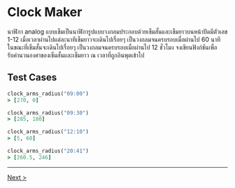# Clock Maker

นาฬิกา analog แบบเข็มเป็นนาฬิการูปแบบวงกลมประกอบด้วยเข็มสั้นและเข็มยาวบนหน้าปัดมีตัวเลข 1-12 เมื่อเวลาผ่านไปแต่ละนาทีเข็มยาวจะเดินไปเรื่อยๆ เป็นวงกลมจนครบรอบเมื่อผ่านไป 60 นาที ในขณะที่เข็มสั้นจะเดินไปเรื่อยๆ เป็นวงกลมจนครบรอบเมื่อผ่านไป 12 ชั่วโมง จงเขียนฟังก์ชันเพื่อรับคำนวนองศาของเข็มสั้นและเข็มยาว ณ เวลาที่ถูกอินพุตเข้าไป

## Test Cases

```ruby
clock_arms_radius("09:00")
> [270, 0]

clock_arms_radius("09:30")
> [285, 180]

clock_arms_radius("12:10")
> [5, 60]

clock_arms_radius("20:41")
> [260.5, 246]
```

---

[Next >](https://vaixellx.github.io/interview-challenge/clock-maker/th/additional-1)
